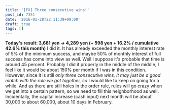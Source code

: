 ```yaml
---
title: '[FX] Three consecutive wins!'
post_id: 7351
date: '2016-01-28T22:11:39+09:00'
draft: true
tags: []
---
```


**Today's result: 3,681 yen → 4,289 yen (+ 598 yen + 16.2% / cumulative 42.6% this month)** I did it. It has already exceeded the monthly interest rate of 5% of the minimum success, and maybe 50% of monthly interest of full success has come into view as well. Well I suppose it's probable that time is around 45 percent. Probably I did it properly in the middle of the middle, I feel like it would be about 150% per month if I was in this condition. However, since it is still _only three consecutive wins, it may just be a good match with the rule we got together, so_ I would like to keep on going for a while. And as there are still holes in the order rule, rules will go crazy when we get into a certain pattern, so we need to fill this neighborhood as well. Incidentally, the capital increase (cash input) next month will be about 30,000 to about 60,000, about 10 days in February.
